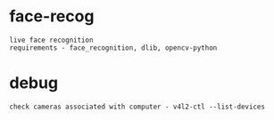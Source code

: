 # face-recog
    live face recognition
    requirements - face_recognition, dlib, opencv-python
    
# debug
    check cameras associated with computer - v4l2-ctl --list-devices